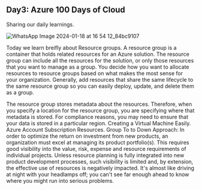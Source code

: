 ## Day3: Azure 100 Days of Cloud

Sharing our daily learnings.

![WhatsApp Image 2024-01-18 at 16 54 12_84bc9107](https://github.com/PranjaliBhardwaj/100DaysofCloud/assets/146981751/315a2831-e567-4971-83ec-b46fadc6e541)

Today we learn breifly about Resource groups. 
A resource group is a container that holds related resources for an Azure solution. The resource group can include all the resources for the solution, or only those resources that you want to manage as a group. You decide how you want to allocate resources to resource groups based on what makes the most sense for your organization. Generally, add resources that share the same lifecycle to the same resource group so you can easily deploy, update, and delete them as a group.

The resource group stores metadata about the resources. Therefore, when you specify a location for the resource group, you are specifying where that metadata is stored. For compliance reasons, you may need to ensure that your data is stored in a particular region.
Creating a Virtual Machine Easily. Azure Account Subscription Resources.
Group To to Down Approach: In order to optimize the return on investment from new products, an organization must excel at managing its product portfolio(s). This requires good visibility into the value, risk, expense and resource requirements of individual projects. Unless resource planning is fully integrated into new product development processes, such visibility is limited and, by extension, the effective use of resources is negatively impacted.  It's almost like driving at night with your headlamps off; you can't see far enough ahead to know where you might run into serious problems.

